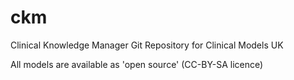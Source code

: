 ckm
===

Clinical Knowledge Manager Git Repository for Clinical Models UK

All models are available as 'open source' (CC-BY-SA licence)


